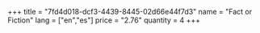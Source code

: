 +++
title = "7fd4d018-dcf3-4439-8445-02d66e44f7d3"
name = "Fact or Fiction"
lang = ["en","es"]
price = "2.76"
quantity = 4
+++
